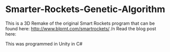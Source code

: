 # Smarter-Rockets-Genetic-Algorithm
This is a 3D Remake of the original Smart Rockets program that can be found here: http://www.blprnt.com/smartrockets/ /n
Read the blog post here: 

This was programmed in Unity in C#

